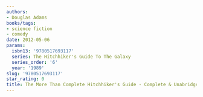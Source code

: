 ```yaml
---
authors:
- Douglas Adams
books/tags:
- science fiction
- comedy
date: 2012-05-06
params:
  isbn13: '9780517693117'
  series: The Hitchhiker's Guide To The Galaxy
  series_order: '6'
  year: '1989'
slug: '9780517693117'
star_rating: 0
title: The More Than Complete Hitchhiker's Guide - Complete & Unabridged
---
```


<!--more-->